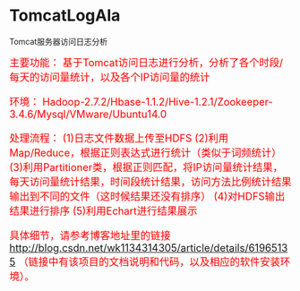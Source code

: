 # TomcatLogAla
Tomcat服务器访问日志分析

<font size=4 color=red>
主要功能：
基于Tomcat访问日志进行分析，分析了各个时段/每天的访问量统计，以及各个IP访问量的统计

环境：
Hadoop-2.7.2/Hbase-1.1.2/Hive-1.2.1/Zookeeper-3.4.6/Mysql/VMware/Ubuntu14.0

处理流程：
(1)日志文件数据上传至HDFS
(2)利用Map/Reduce，根据正则表达式进行统计（类似于词频统计）
(3)利用Partitioner类，根据正则匹配，将IP访问量统计结果，每天访问量统计结果，时间段统计结果，访问方法比例统计结果输出到不同的文件（这时候结果还没有排序）
(4)对HDFS输出结果进行排序
(5)利用Echart进行结果展示

具体细节，请参考博客地址里的链接
http://blog.csdn.net/wk1134314305/article/details/61965135
（链接中有该项目的文档说明和代码，以及相应的软件安装环境）。
